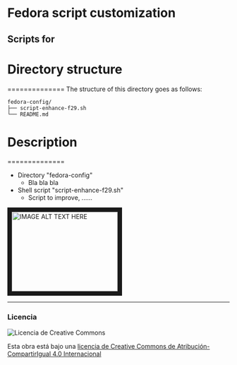 # Fedora script customization
Scripts for 
 ---
# Directory structure
==============
The structure of this directory goes as follows:
```
fedora-config/
├── script-enhance-f29.sh 
└── README.md 
```

# Description
==============
- Directory "fedora-config"
  * Bla bla bla
- Shell script "script-enhance-f29.sh"
  * Script to improve, ......

<a href="http://www.youtube.com/watch?feature=player_embedded&v=YOUTUBE_VIDEO_ID_HERE" target="_blank">
  <img src="http://img.youtube.com/vi/YOUTUBE_VIDEO_ID_HERE/0.jpg" alt="IMAGE ALT TEXT HERE" width="240" height="180" border="10" />
</a>

 ---
 ### Licencia
 ![Licencia de Creative Commons](https://i.creativecommons.org/l/by-sa/4.0/88x31.png)

 Esta obra está bajo una
 [licencia de Creative Commons de Atribución-CompartirIgual 4.0 Internacional](http://creativecommons.org/licenses/by-sa/4.0/)
